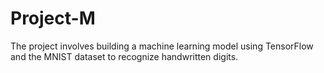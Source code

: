 # Project-M
The project involves building a machine learning model using TensorFlow and the MNIST dataset to recognize handwritten digits.
